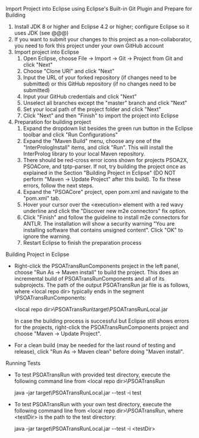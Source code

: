 Import Project into Eclipse using Eclipse's Built-in Git Plugin and Prepare for Building
1. Install JDK 8 or higher and Eclipse 4.2 or higher; configure Eclipse so it uses JDK (see @@@)
2. If you want to submit your changes to this project as a non-collaborator, you need to fork this project under your own GitHub account
3. Import project into Eclipse
   1. Open Eclipse, choose File -> Import -> Git -> Project from Git and click "Next"
   2. Choose "Clone URI" and click "Next"
   3. Input the URL of your forked repository (if changes need to be submitted) or this GitHub repository (if no changes need to be  submitted)
   4. Input your GitHub credentials and click "Next"
   5. Unselect all branches except the "master" branch and click "Next"
   6. Set your local path of the project folder and click "Next"
   7. Click "Next" and then "Finish" to import the project into Eclipse
4. Preparation for building project
   1. Expand the dropdown list besides the green run button in the Eclipse toolbar and click "Run Configurations"
   2. Expand the "Maven Build" menu, choose any one of the "InterPrologInstall" items, and click "Run". This will install the InterProlog library to your local Maven repository.
   3. There should be red-cross error icons shown for projects PSOA2X, PSOACore, and tptp-parser. If not, try building the project once as explained in the Section "Building Project in Eclipse" (DO NOT perform "Maven -> Update Project" after this build). To fix these errors, follow the next steps.
   4. Expand the "PSOACore" project, open pom.xml and navigate to the "pom.xml" tab.
   5. Hover your cursor over the \<execution\> element with a red wavy underline and click the "Discover new m2e connectors" fix option.
   6. Click "Finish" and follow the guideline to install m2e connectors for ANTLR. The installation will show a security warning "You are installing software that contains unsigned content". Click "OK" to ignore the warning.
   7. Restart Eclipse to finish the preparation process

Building Project in Eclipse
* Right-click the PSOATransRunComponents project in the left panel, choose "Run As -> Maven install" to build the project. This does an incremental build of PSOATransRunComponents and all of its subprojects. The path of the output PSOATransRun jar file is as follows, where \<local repo dir\> typically ends in the segment \PSOATransRunComponents:

  \<local repo dir\>\PSOATransRun\target\PSOATransRunLocal.jar
  
  In case the building process is successful but Eclipse still shows errors for the projects, right-click the PSOATransRunComponents project and choose "Maven -> Update Project".
* For a clean build (may be needed for the last round of testing and release), click "Run As -> Maven clean" before doing "Maven install".

Running Tests
* To test PSOATransRun with provided test directory, execute the following command line from \<local repo dir\>\PSOATransRun

  java -jar target\PSOATransRunLocal.jar --test -i test
  
* To test PSOATransRun with your own test directory, execute the following command line from \<local repo dir\>\PSOATransRun, where \<testDir\> is the path to the test directory:

  java -jar target\PSOATransRunLocal.jar --test -i \<testDir\>
